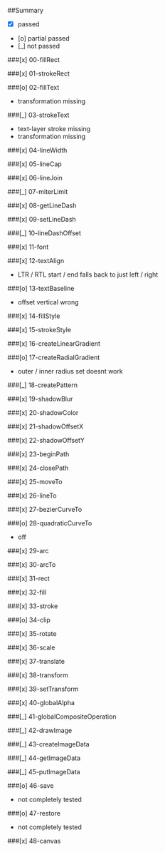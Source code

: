 ##Summary

- [x]  passed
- [o]  partial passed
- [_]  not passed

###[x] 00-fillRect

###[x] 01-strokeRect

###[o] 02-fillText
- transformation missing

###[_] 03-strokeText
- text-layer stroke missing
- transformation missing

###[x] 04-lineWidth

###[x] 05-lineCap

###[x] 06-lineJoin

###[_] 07-miterLimit

###[x] 08-getLineDash

###[x] 09-setLineDash

###[_] 10-lineDashOffset

###[x] 11-font

###[x] 12-textAlign
- LTR / RTL start / end falls back to just left / right

###[o] 13-textBaseline
- offset vertical wrong

###[x] 14-fillStyle

###[x] 15-strokeStyle

###[x] 16-createLinearGradient

###[o] 17-createRadialGradient
- outer / inner radius set doesnt work

###[_] 18-createPattern

###[x] 19-shadowBlur

###[x] 20-shadowColor

###[x] 21-shadowOffsetX

###[x] 22-shadowOffsetY

###[x] 23-beginPath

###[x] 24-closePath

###[x] 25-moveTo

###[x] 26-lineTo

###[x] 27-bezierCurveTo

###[o] 28-quadraticCurveTo
- off

###[x] 29-arc

###[x] 30-arcTo

###[x] 31-rect

###[x] 32-fill

###[x] 33-stroke

###[o] 34-clip

###[x] 35-rotate

###[x] 36-scale

###[x] 37-translate

###[x] 38-transform

###[x] 39-setTransform

###[x] 40-globalAlpha

###[_] 41-globalCompositeOperation

###[_] 42-drawImage

###[_] 43-createImageData

###[_] 44-getImageData

###[_] 45-putImageData

###[o] 46-save
- not completely tested

###[o] 47-restore
- not completely tested

###[x] 48-canvas
